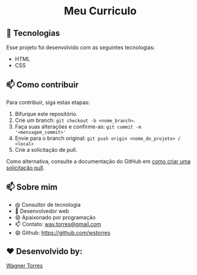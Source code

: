 <h1 align="center">Meu Curriculo</h1>


<!---
para incluir um gif usar o codigo abaixo:

</p>
<p align="center">
<img src="assets/images/screenvideo.gif" align="center" style="border-radius: 10px" />
</p>
--->

## 🚀 Tecnologias  

Esse projeto foi desenvolvido com as seguintes tecnologias:

- HTML
- CSS

## 📫 Como contribuir
<!---Se o seu README for longo ou se você tiver algum processo ou etapas específicas que deseja que os contribuidores sigam, considere a criação de um arquivo CONTRIBUTING.md separado--->

Para contribuir, siga estas etapas:

1. Bifurque este repositório.
2. Crie um branch: `git checkout -b <nome_branch>`.
3. Faça suas alterações e confirme-as: `git commit -m '<mensagem_commit>'`
4. Envie para o branch original: `git push origin <nome_do_projeto> / <local>`
5. Crie a solicitação de pull.

Como alternativa, consulte a documentação do GitHub em [como criar uma solicitação pull](https://help.github.com/en/github/collaborating-with-issues-and-pull-requests/creating-a-pull-request).


## 📫 Sobre mim

- @ Consultor de tecnologia
- 🌱 Desenvolvedor web
- 😄 Apaixonado por programação
- 📫 Contato: wav.torres@gmail.com
- 😄 Github: https://github.com/wstorres
## ♥ Desenvolvido by: 

[Wagner Torres](https://github.com/wstorres)